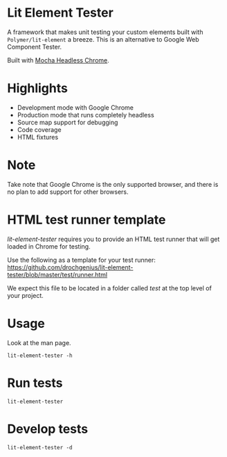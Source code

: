 # Lit Element Tester

A framework that makes unit testing your custom elements built with `Polymer/lit-element` a breeze. This is an alternative to Google Web Component Tester.

Built with [Mocha Headless Chrome](https://github.com/direct-adv-interfaces/mocha-headless-chrome).

# Highlights

- Development mode with Google Chrome
- Production mode that runs completely headless
- Source map support for debugging
- Code coverage
- HTML fixtures

# Note

Take note that Google Chrome is the only supported browser, and there is no plan to add support for other browsers.

# HTML test runner template

*lit-element-tester* requires you to provide an HTML test runner that will get loaded in Chrome for testing.

Use the following as a template for your test runner:
https://github.com/drochgenius/lit-element-tester/blob/master/test/runner.html

We expect this file to be located in a folder called *test* at the top level of your project.

# Usage

Look at the man page.

```shell
lit-element-tester -h
```

# Run tests

```shell
lit-element-tester
```

# Develop tests

```shell
lit-element-tester -d
```
